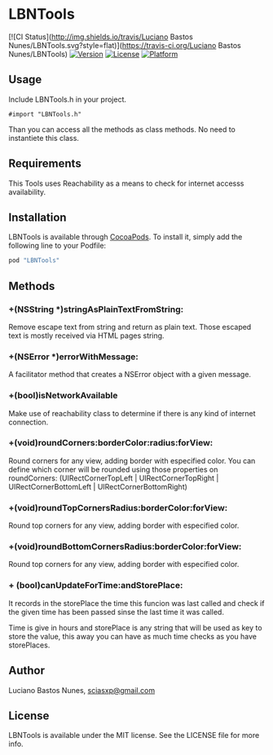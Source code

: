 # LBNTools

[![CI Status](http://img.shields.io/travis/Luciano Bastos Nunes/LBNTools.svg?style=flat)](https://travis-ci.org/Luciano Bastos Nunes/LBNTools)
[![Version](https://img.shields.io/cocoapods/v/LBNTools.svg?style=flat)](http://cocoapods.org/pods/LBNTools)
[![License](https://img.shields.io/cocoapods/l/LBNTools.svg?style=flat)](http://cocoapods.org/pods/LBNTools)
[![Platform](https://img.shields.io/cocoapods/p/LBNTools.svg?style=flat)](http://cocoapods.org/pods/LBNTools)

## Usage

Include LBNTools.h in your project.

```ObjC
#import "LBNTools.h"
```
Than you can access all the methods as class methods. No need to instantiete this class.

## Requirements

This Tools uses Reachability as a means to check for internet accesss availability.

## Installation

LBNTools is available through [CocoaPods](http://cocoapods.org). To install
it, simply add the following line to your Podfile:

```ruby
pod "LBNTools"
```

## Methods

### +(NSString *)stringAsPlainTextFromString:

Remove escape text from string and return as plain text. Those escaped text is mostly received via HTML pages string.

### +(NSError *)errorWithMessage:

A facilitator method that creates a NSError object with a given message.

### +(bool)isNetworkAvailable

Make use of reachability class to determine if there is any kind of internet connection.

### +(void)roundCorners:borderColor:radius:forView:

Round corners for any view, adding border with especified color. You can define which corner will be rounded using those properties on roundCorners: (UIRectCornerTopLeft | UIRectCornerTopRight | UIRectCornerBottomLeft | UIRectCornerBottomRight)

### +(void)roundTopCornersRadius:borderColor:forView:

Round top corners for any view, adding border with especified color.

### +(void)roundBottomCornersRadius:borderColor:forView:

Round top corners for any view, adding border with especified color.

### + (bool)canUpdateForTime:andStorePlace:

It records in the storePlace the time this funcion was last called and check if the given time has been passed sinse the last time it was called.

Time is give in hours and storePlace is any string that will be used as key to store the value, this away you can have as much time checks as you have storePlaces.

## Author

Luciano Bastos Nunes, sciasxp@gmail.com

## License

LBNTools is available under the MIT license. See the LICENSE file for more info.
